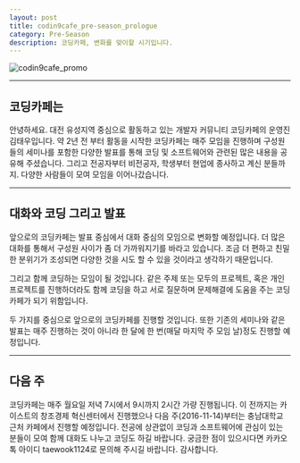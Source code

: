 ```yaml
---
layout: post
title: codin9cafe_pre-season_prologue
category: Pre-Season 
description: 코딩카페, 변화를 맞이할 시기입니다.
---
```


![codin9cafe_promo](https://cloud.githubusercontent.com/assets/6007758/20085220/a72d6fc4-a5aa-11e6-8f51-db109925e4c4.png)

---

## 코딩카페는 
안녕하세요. 대전 유성지역 중심으로 활동하고 있는 개발자 커뮤니티 코딩카페의 운영진 김태우입니다.
약 2년 전 부터 활동을 시작한 코딩카페는 매주 모임을 진행하며 구성원들의 세미나를 포함한 다양한 발표를 통해 코딩 및 소프트웨어와 관련된 많은 내용을 공유해 주셨습니다.
그리고 전공자부터 비전공자, 학생부터 현업에 종사하고 계신 분들까지. 다양한 사람들이 모여 모임을 이어나갔습니다.

---

## 대화와 코딩 그리고 발표
앞으로의 코딩카페는 발표 중심에서 대화 중심의 모임으로 변화할 예정입니다.
더 많은 대화를 통해서 구성원 사이가 좀 더 가까워지기를 바라고 있습니다.
조금 더 편하고 친밀한 분위기가 조성되면 다양한 것을 시도 할 수 있을 것이라고 생각하기 때문입니다.

그리고 함께 코딩하는 모임이 될 것입니다.
같은 주제 또는 모두의 프로젝트, 혹은 개인 프로젝트를 진행하더라도 함께 코딩을 하고 서로 질문하며 문제해결에 도움을 주는 코딩카페가 되기 위함입니다.

두 가지를 중심으로 앞으로의 코딩카페를 진행할 것입니다. 
또한 기존의 세미나와 같은 발표는 매주 진행하는 것이 아니라 한 달에 한 번(매달 마지막 주 모임 날)정도 진행할 예정입니다.

---

## 다음 주
코딩카페는 매주 월요일 저녁 7시에서 9시까지 2시간 가량 진행됩니다.
이 전까지는 카이스트의 창조경제 혁신센터에서 진행했으나 다음 주(2016-11-14)부터는 충남대학교 근처 카페에서 진행할 예정입니다.
전공에 상관없이 코딩과 소프트웨어에 관심이 있는 분들이 모여 함께 대화도 나누고 코딩도 하길 바랍니다. 
궁금한 점이 있으시다면 카카오톡 아이디 taewook1124로 문의해 주시길 바랍니다. 감사합니다.
